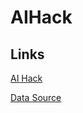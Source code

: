 # AIHack

## Links

[AI Hack](http://aihack.org/)

[Data Source](https://www.census.gov/geo/maps-data/data/tiger.html)

